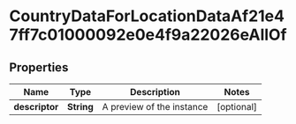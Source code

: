 

# CountryDataForLocationDataAf21e47ff7c01000092e0e4f9a22026eAllOf


## Properties

| Name | Type | Description | Notes |
|------------ | ------------- | ------------- | -------------|
|**descriptor** | **String** | A preview of the instance |  [optional] |



